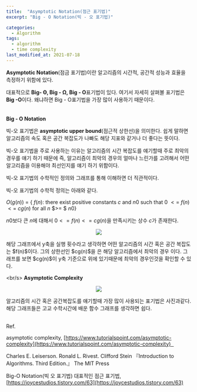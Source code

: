 ```yaml
---
title:  "Asymptotic Notation(점근 표기법)"
excerpt: "Big - O Notation(빅 - 오 표기법)"

categories:
  - Algorithm
tags:
  - algorithm
  - time complexity
last_modified_at: 2021-07-18
---
```


<script type="text/x-mathjax-config">MathJax.Hub.Config({ tex2jax: {inlineMath: [['$','$'], ['\\(','\\)']]} });</script><script src="https://cdnjs.cloudflare.com/ajax/libs/mathjax/2.7.5/latest.js?config=TeX-MML-AM_CHTML"></script>

**Asymptotic Notation**(점금 표기법)이란 알고리즘의 시간적, 공간적 성능과 효율을 측정하기 위함에 있다.

대표적으로 **Big- Θ, Big - Ω, Big - O**표기법이 있다. 여기서 자세히 살펴볼 표기법은  **Big -O**이다. 왜냐하면 Big - O표기법을 가장 많이 사용하기 때문이다.    
<br/>
<br/>
**Big - O Notation**

빅-오 표기법은 **asymptotic upper bound**(점근적 상한선)을 의미한다. 쉽게 말하면 알고리즘의 속도 혹은 공간 복잡도가 나빠도 해당 지표와 같거나 더 좋다는 뜻이다.

빅-오 표기법을 주로 사용하는 이유는 알고리즘의 시간 복잡도를 얘기할때 주로 최악의 경우를 얘기 하기 때문에 즉, 알고리즘이 최악의 경우의 얼마나 느린가를 고려해서 어떤 알고리즘을 이용해야 최선인지를 얘기 하기 위함이다. 

빅-오 표기법의 수학적인 정의와 그래프를 통해 이해하면 더 직관적이다. 

빅-오 표기법의 수학적 정의는 아래와 같다. 

$O(g(n))$ = { $f(n)$: there exist positive constants $c$ and $n0$ such that $0$ $<=$ $f(n)$ $<=$ $cg(n)$ for all $n$ $>= $ $n0$} 

$n0$보다 큰 $n$에 대해서 $0 <= f(n) <= cg(n)$을 만족시키는 상수 $c$가 존재한다.
<p align="center">
<img src="https://img1.daumcdn.net/thumb/R1280x0/?scode=mtistory2&fname=https%3A%2F%2Fblog.kakaocdn.net%2Fdn%2F3CP0T%2Fbtq9Nue0zt7%2FKfNDN1PF3dpMAhzr0CvI71%2Fimg.png">
</p>
해당 그래프에서 y축을 실행 횟수라고 생각하면 어떤 알고리즘의 시간 혹은 공간 복잡도는 $f(n)$이다. 그의 상한선인 $cg(n)$을 은 해당 알고리즘에서 최악의 경우 이다. 그래프를 보면 $cg(n)$이 y축 기준으로 위에 있기때문에 최악의 경우인것을 확인할 수 있다.

<br/s>
**Asymptotic Complexity**
<p align="center">
<img src="https://img1.daumcdn.net/thumb/R1280x0/?scode=mtistory2&fname=https%3A%2F%2Fblog.kakaocdn.net%2Fdn%2Fcg3sZT%2Fbtq9Kvx8dQN%2FMycKQ2eisIHlVNuY8xKbhK%2Fimg.jpg">
</p>

알고리즘의 시간 혹은 공간복잡도를 얘기할때 가장 많이 사용되는 표기법은 사진과같다. 해당 그래프들은 고교 수학시간에 배운 함수 그래프를 생각하면 쉽다.

<br/>
Ref.

asymptotic complexity, [https://www.tutorialspoint.com/asymptotic-complexity](https://www.tutorialspoint.com/asymptotic-complexity)  

Charles E. Leiserson. Ronald L. Rivest. Clifford Stein 『Introduction to Algorithms. Third Edition.』 The MIT Press

Big-O Notation(빅 오 표기법) 대표적인 점근 표기법, [https://joycestudios.tistory.com/63](https://joycestudios.tistory.com/63)